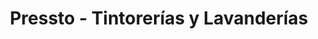---
title: "Pressto - Tintorerías y Lavanderías"
url: /ciudad-de-mexico/pressto-tintorerias-y-lavanderias/
shop: Wäscherei
---